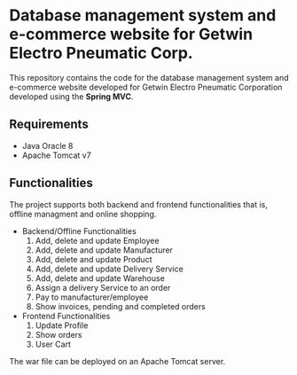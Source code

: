 # Database management system and e-commerce website for Getwin Electro Pneumatic Corp.
This repository contains the code for the database management system and e-commerce website developed for Getwin Electro Pneumatic Corporation developed using the **Spring MVC**.

## Requirements
* Java Oracle 8
* Apache Tomcat v7

## Functionalities
The project supports both backend and frontend functionalities that is, offline managment and online shopping.
  * Backend/Offline Functionalities
    1. Add, delete and update Employee
    2. Add, delete and update Manufacturer
    3. Add, delete and update Product
    4. Add, delete and update Delivery Service
    5. Add, delete and update Warehouse
    6. Assign a delivery Service to an order
    7. Pay to manufacturer/employee
    8. Show invoices, pending and completed orders
  * Frontend Functionalities
    1. Update Profile
    2. Show orders
    3. User Cart
    
The war file can be deployed on an Apache Tomcat server.
